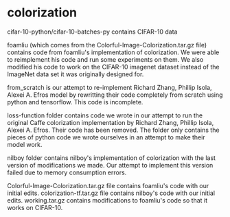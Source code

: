 # colorization

cifar-10-python/cifar-10-batches-py contains CIFAR-10 data

foamliu (which comes from the Colorful-Image-Colorization.tar.gz file) contains code from foamliu's implementation of colorization. We were able to reimplement his code and run some experiments on them. We also modified his code to work on the CIFAR-10 imagenet dataset instead of the ImageNet data set it was originally designed for.

from_scratch is our attempt to re-implement Richard Zhang, Phillip Isola, Alexei A. Efros model by rewritting their code completely from scratch using python and tensorflow. This code is incomplete.

loss-function folder contains code we wrote in our attempt to run the original Caffe colorization implementation by Richard Zhang, Phillip Isola, Alexei A. Efros. Their code has been removed. The folder only contains the pieces of python code we wrote ourselves in an attempt to make their model work. 

nilboy folder contains nilboy's implementation of colorization with the last version of modifications we made. Our attempt to implement this version failed due to memory consumption errors.

Colorful-Image-Colorization.tar.gz file contains foamliu's code with our initial edits.
colorization-tf.tar.gz file contains nilboy's code with our initial edits.
working.tar.gz contains modifications to foamliu's code so that it works on CIFAR-10.
